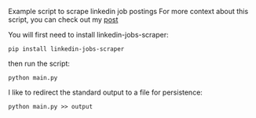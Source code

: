 Example script to scrape linkedin job postings
For more context about this script, you can check out my [post](https://tariq101.netlify.app/scraping-linkedin/)

You will first need to install linkedin-jobs-scraper:

`pip install linkedin-jobs-scraper`

then run the script:

`python main.py`

I like to redirect the standard output to a file for persistence: 

`python main.py >> output`


